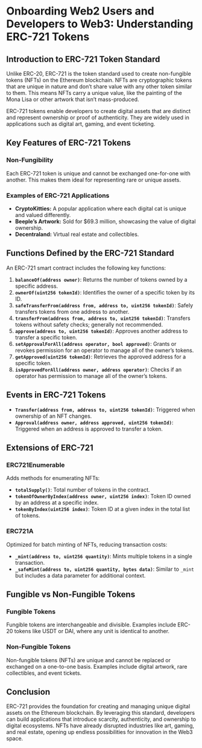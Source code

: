 # Onboarding Web2 Users and Developers to Web3: Understanding ERC-721 Tokens

## Introduction to ERC-721 Token Standard
Unlike ERC-20, ERC-721 is the token standard used to create non-fungible tokens (NFTs) on the Ethereum blockchain. NFTs are cryptographic tokens that are unique in nature and don’t share value with any other token similar to them. This means NFTs carry a unique value, like the painting of the Mona Lisa or other artwork that isn’t mass-produced. 

ERC-721 tokens enable developers to create digital assets that are distinct and represent ownership or proof of authenticity. They are widely used in applications such as digital art, gaming, and event ticketing.

## Key Features of ERC-721 Tokens

### Non-Fungibility
Each ERC-721 token is unique and cannot be exchanged one-for-one with another. This makes them ideal for representing rare or unique assets.

### Examples of ERC-721 Applications
- **CryptoKitties:** A popular application where each digital cat is unique and valued differently.
- **Beeple’s Artwork:** Sold for $69.3 million, showcasing the value of digital ownership.
- **Decentraland:** Virtual real estate and collectibles.

## Functions Defined by the ERC-721 Standard
An ERC-721 smart contract includes the following key functions:

1. **`balanceOf(address owner)`**: Returns the number of tokens owned by a specific address.
2. **`ownerOf(uint256 tokenId)`**: Identifies the owner of a specific token by its ID.
3. **`safeTransferFrom(address from, address to, uint256 tokenId)`**: Safely transfers tokens from one address to another.
4. **`transferFrom(address from, address to, uint256 tokenId)`**: Transfers tokens without safety checks; generally not recommended.
5. **`approve(address to, uint256 tokenId)`**: Approves another address to transfer a specific token.
6. **`setApprovalForAll(address operator, bool approved)`**: Grants or revokes permission for an operator to manage all of the owner’s tokens.
7. **`getApproved(uint256 tokenId)`**: Retrieves the approved address for a specific token.
8. **`isApprovedForAll(address owner, address operator)`**: Checks if an operator has permission to manage all of the owner’s tokens.

## Events in ERC-721 Tokens

- **`Transfer(address from, address to, uint256 tokenId)`**: Triggered when ownership of an NFT changes.
- **`Approval(address owner, address approved, uint256 tokenId)`**: Triggered when an address is approved to transfer a token.

## Extensions of ERC-721
### ERC721Enumerable
Adds methods for enumerating NFTs:
- **`totalSupply()`**: Total number of tokens in the contract.
- **`tokenOfOwnerByIndex(address owner, uint256 index)`**: Token ID owned by an address at a specific index.
- **`tokenByIndex(uint256 index)`**: Token ID at a given index in the total list of tokens.

### ERC721A
Optimized for batch minting of NFTs, reducing transaction costs:
- **`_mint(address to, uint256 quantity)`**: Mints multiple tokens in a single transaction.
- **`_safeMint(address to, uint256 quantity, bytes data)`**: Similar to `_mint` but includes a data parameter for additional context.

## Fungible vs Non-Fungible Tokens
### Fungible Tokens
Fungible tokens are interchangeable and divisible. Examples include ERC-20 tokens like USDT or DAI, where any unit is identical to another.

### Non-Fungible Tokens
Non-fungible tokens (NFTs) are unique and cannot be replaced or exchanged on a one-to-one basis. Examples include digital artwork, rare collectibles, and event tickets.

## Conclusion
ERC-721 provides the foundation for creating and managing unique digital assets on the Ethereum blockchain. By leveraging this standard, developers can build applications that introduce scarcity, authenticity, and ownership to digital ecosystems. NFTs have already disrupted industries like art, gaming, and real estate, opening up endless possibilities for innovation in the Web3 space.

